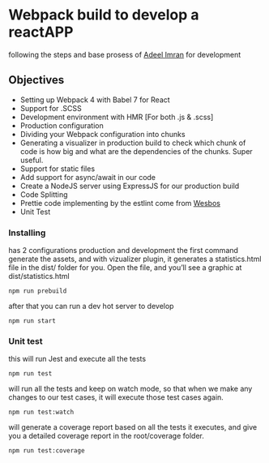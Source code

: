 # Webpack build to develop a reactAPP
following the steps and base prosess of [Adeel Imran](https://medium.freecodecamp.org/how-to-combine-webpack-4-and-babel-7-to-create-a-fantastic-react-app-845797e036ff) for development 
## Objectives
* Setting up Webpack 4 with Babel 7 for React
* Support for .SCSS
* Development environment with HMR [For both .js & .scss]
* Production configuration
* Dividing your Webpack configuration into chunks
* Generating a visualizer in production build to check which chunk of code is how big and what are the dependencies of the chunks. Super useful.
* Support for static files
* Add support for async/await in our code
* Create a NodeJS server using ExpressJS for our production build
* Code Splitting
* Prettie code implementing by the estlint come from [Wesbos](https://github.com/wesbos/eslint-config-wesbos)
* Unit Test 

### Installing
has 2 configurations production and development
the first command generate the assets, and with vizualizer plugin, it generates a statistics.html file in the dist/ folder for you. Open the file, and you’ll see a graphic at dist/statistics.html
```
npm run prebuild
```
after that you can run a dev hot server to develop
```
npm run start
```
### Unit test 
this will run Jest and execute all the tests
```
npm run test 
```
 will run all the tests and keep on watch mode, so that when we make any changes to our test cases, it will execute those test cases again.
```
npm run test:watch
```

will generate a coverage report based on all the tests it executes, and give you a detailed coverage report in the root/coverage folder.
```
npm run test:coverage 
```
